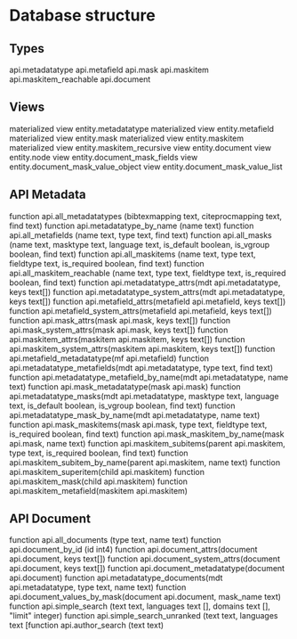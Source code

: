 
# Database structure

## Types

api.metadatatype
api.metafield
api.mask
api.maskitem
api.maskitem_reachable
api.document

## Views

materialized view entity.metadatatype
materialized view entity.metafield
materialized view entity.mask
materialized view entity.maskitem
materialized view entity.maskitem_recursive
view entity.document
view entity.node
view entity.document_mask_fields
view entity.document_mask_value_object
view entity.document_mask_value_list

## API Metadata

function api.all_metadatatypes (bibtexmapping text, citeprocmapping text, find text)
function api.metadatatype_by_name (name text)
function api.all_metafields (name text, type text, find text)
function api.all_masks (name text, masktype text, language text, is_default boolean, is_vgroup boolean, find text)
function api.all_maskitems (name text, type text, fieldtype text, is_required boolean, find text)
function api.all_maskitem_reachable (name text, type text, fieldtype text, is_required boolean, find text)
function api.metadatatype_attrs(mdt api.metadatatype, keys text[])
function api.metadatatype_system_attrs(mdt api.metadatatype, keys text[])
function api.metafield_attrs(metafield api.metafield, keys text[])
function api.metafield_system_attrs(metafield api.metafield, keys text[])
function api.mask_attrs(mask api.mask, keys text[])
function api.mask_system_attrs(mask api.mask, keys text[])
function api.maskitem_attrs(maskitem api.maskitem, keys text[])
function api.maskitem_system_attrs(maskitem api.maskitem, keys text[])
function api.metafield_metadatatype(mf api.metafield)
function api.metadatatype_metafields(mdt api.metadatatype, type text, find text)
function api.metadatatype_metafield_by_name(mdt api.metadatatype, name text)
function api.mask_metadatatype(mask api.mask)
function api.metadatatype_masks(mdt api.metadatatype, masktype text, language text, is_default boolean, is_vgroup boolean, find text)
function api.metadatatype_mask_by_name(mdt api.metadatatype, name text)
function api.mask_maskitems(mask api.mask, type text, fieldtype text, is_required boolean, find text)
function api.mask_maskitem_by_name(mask api.mask, name text)
function api.maskitem_subitems(parent api.maskitem, type text, is_required boolean, find text)
function api.maskitem_subitem_by_name(parent api.maskitem, name text)
function api.maskitem_superitem(child api.maskitem)
function api.maskitem_mask(child api.maskitem)
function api.maskitem_metafield(maskitem api.maskitem)

## API Document

function api.all_documents (type text, name text)
function api.document_by_id (id int4)
function api.document_attrs(document api.document, keys text[])
function api.document_system_attrs(document api.document, keys text[])
function api.document_metadatatype(document api.document)
function api.metadatatype_documents(mdt api.metadatatype, type text, name text)
function api.document_values_by_mask(document api.document, mask_name text)
function api.simple_search (text text, languages text [], domains text [], "limit" integer)
function api.simple_search_unranked (text text, languages text [function api.author_search (text text) 
